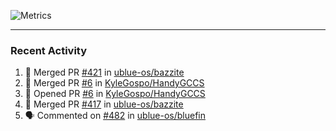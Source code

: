 ![Metrics](https://metrics.lecoq.io/KyleGospo?template=classic&base=header%2C%20activity%2C%20community%2C%20repositories%2C%20metadata&base.indepth=false&base.hireable=false&base.skip=false&config.timezone=America%2FLos_Angeles)

---
### Recent Activity
<!--START_SECTION:activity-->
1. 🎉 Merged PR [#421](https://github.com/ublue-os/bazzite/pull/421) in [ublue-os/bazzite](https://github.com/ublue-os/bazzite)
2. 🎉 Merged PR [#6](https://github.com/KyleGospo/HandyGCCS/pull/6) in [KyleGospo/HandyGCCS](https://github.com/KyleGospo/HandyGCCS)
3. 💪 Opened PR [#6](https://github.com/KyleGospo/HandyGCCS/pull/6) in [KyleGospo/HandyGCCS](https://github.com/KyleGospo/HandyGCCS)
4. 🎉 Merged PR [#417](https://github.com/ublue-os/bazzite/pull/417) in [ublue-os/bazzite](https://github.com/ublue-os/bazzite)
5. 🗣 Commented on [#482](https://github.com/ublue-os/bluefin/issues/482#issuecomment-1758824159) in [ublue-os/bluefin](https://github.com/ublue-os/bluefin)
<!--END_SECTION:activity-->
